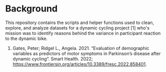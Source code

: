 # Background

This repository contains the scripts and helper functions used to clean, explore, and analyze datasets for a dynamic cycling project [1] who's mission was to identify reasons behind the variance in participant reaction to the dynamic bike.

1. Gates, Peter; Ridgel L., Angela. 2021. “Evaluation of demographic variables as predictors of motor symptoms in Parkinson’s disease after dynamic cycling”. Smart Health. 2022; https://www.frontiersin.org/articles/10.3389/fresc.2022.858401.
